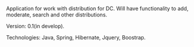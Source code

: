 Application for work with distribution for DC. Will have functionality to add, moderate, search and other distributions.

Version: 0.1(in develop).

Technologies: Java, Spring, Hibernate, Jquery, Boostrap.